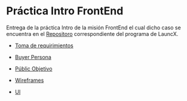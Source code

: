 # Práctica Intro FrontEnd

Entrega de la práctica Intro de la misión FrontEnd
el cual dicho caso se encuentra en el [Repositoro](https://github.com/LaunchX-InnovaccionVirtual/FrontEnd-Mision/tree/main/01%20-%20INTRO/practicas) correspondiente del programa de LauncX.

-   [Toma de requirimientos](./TomaDeRequerimientos.pdf)

-   [Buyer Persona](./BuyerPersona.pdf)

-   [Públic Objetivo](./PúblicoObjetivo.pdf)

-   [Wireframes](https://xd.adobe.com/view/4b174e4f-bc27-426f-9c82-5e380dbe6f9e-1e44/grid/)

-   [UI](https://xd.adobe.com/view/784b6372-554e-4cde-921c-a6b574ce755c-2d18/grid/)